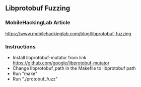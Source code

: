 ## Libprotobuf Fuzzing
### MobileHackingLab Article

https://www.mobilehackinglab.com/blog/libprotobuf-fuzzing

### Instructions

- Install libprotobuf-mutator from link https://github.com/google/libprotobuf-mutator
- Change libprotobuf_path in the Makefile to libprotobuf path
- Run "make"
- Run "./protobuf_fuzz"
